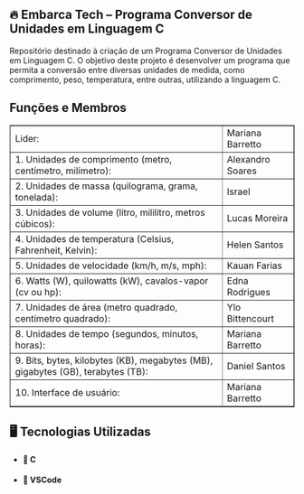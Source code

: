 <h2>🔥 Embarca Tech – Programa Conversor de Unidades em Linguagem C</h2>
<p>Repositório destinado à criação de um Programa Conversor de Unidades em Linguagem C. O objetivo deste projeto é desenvolver um programa que permita a conversão entre diversas unidades de medida, como comprimento, peso, temperatura, entre outras, utilizando a linguagem C.
</p>
<h2>Funções e Membros</h2>

<table border="1">
    <tr>
        <td>Lider: </td>
        <td>Mariana Barretto</td>
    </tr>
    <tr>
        <td>1. Unidades de comprimento (metro, centímetro, milímetro): </td>
        <td>Alexandro Soares</td>
    </tr>
    <tr>
        <td>2. Unidades de massa (quilograma, grama, tonelada): </td>
        <td>Israel</td>
    </tr>
    <tr>
      <td>3. Unidades de volume (litro, mililitro, metros cúbicos): </td>
      <td>Lucas Moreira</td>
  </tr>
    <tr>
      <td>4. Unidades de temperatura (Celsius, Fahrenheit, Kelvin): </td>
      <td>Helen Santos</td>
  </tr>
  <tr>
      <td>5. Unidades de velocidade (km/h, m/s, mph): </td>
      <td>Kauan Farias</td>
  </tr>
  <tr>
      <td>6. Watts (W), quilowatts (kW), cavalos-vapor (cv ou hp): </td>
      <td>Edna Rodrigues</td>
  </tr>
  <tr>
      <td>7. Unidades de área (metro quadrado, centímetro quadrado): </td>
      <td>Ylo Bittencourt</td>
  </tr>
  <tr>
      <td>8. Unidades de tempo (segundos, minutos, horas): </td>
      <td>Mariana Barretto</td>
  </tr>
  <tr>
      <td>9. Bits, bytes, kilobytes (KB), megabytes (MB), gigabytes (GB), terabytes (TB): </td>
      <td>Daniel Santos</td>
  </tr>
 <tr>
      <td>10. Interface de usuário: </td>
      <td>Mariana Barretto</td>
  </tr>
</tabel>

</table>

<h2>🖥️ Tecnologias Utilizadas</h2>

+ <h4>📌 C
+ <h4>📌 VSCode
